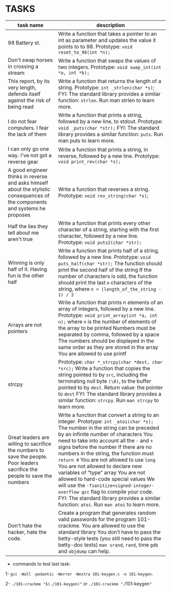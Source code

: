 # TASKS

| task name | description |
| --------- | ----------- |
| 98 Battery st. | Write a function that takes a pointer to an int as parameter and updates the value it points to to 98. Prototype: `void reset_to_98(int *n);` |
| Don't swap horses in crossing a stream | Write a function that swaps the values of two integers. Prototype: `void swap_int(int *a, int *b);` |
| This report, by its very length, defends itself against the risk of being read | Write a function that returns the length of a string. Prototype: `int _strlen(char *s)`; FYI: The standard library provides a similar function: `strlen`. Run man strlen to learn more. |
| I do not fear computers. I fear the lack of them | Write a function that prints a string, followed by a new line, to stdout. Prototype: `void _puts(char *str);` FYI: The standard library provides a similar function: `puts`. Run man puts to learn more. |
| I can only go one way. I've not got a reverse gear | Write a function that prints a string, in reverse, followed by a new line. Prototype: `void print_rev(char *s);` |
| A good engineer thinks in reverse and asks himself about the stylistic consequences of the components and systems he proposes | Write a function that reverses a string. Prototype: `void rev_string(char *s)`; |
| Half the lies they tell about me aren't true | Write a function that prints every other character of a string, starting with the first character, followed by a new line. Prototype: `void puts2(char *str);` |
| Winning is only half of it. Having fun is the other half | Write a function that prints half of a string, followed by a new line. Prototype: `void puts_half(char *str);` The function should print the second half of the string If the number of characters is odd, the function should print the last `n` characters of the string, where `n = (length_of_the_string - 1) / 2` |
| Arrays are not pointers | Write a function that prints n elements of an array of integers, followed by a new line. Prototype: `void print_array(int *a, int n);` where `n` is the number of elements of the array to be printed Numbers must be separated by comma, followed by a space The numbers should be displayed in the same order as they are stored in the array You are allowed to use printf |
| strcpy | Prototype: `char *_strcpy(char *dest, char *src);` Write a function that copies the string pointed to by `src`, including the terminating null byte `(\0)`, to the buffer pointed to by `dest`. Return value: the pointer to `dest` FYI: The standard library provides a similar function: `strcpy`. Run `man strcpy` to learn more. |
| Great leaders are willing to sacrifice the numbers to save the people. Poor leaders sacrifice the people to save the numbers | Write a function that convert a string to an integer. Prototype: `int _atoi(char *s);` The number in the string can be preceded by an infinite number of characters You need to take into account all the `-` and `+` signs before the number If there are no numbers in the string, the function must `return 0` You are not allowed to use `long` You are not allowed to declare new variables of “type” array You are not allowed to hard-code special values We will use the `-fsanitize=signed-integer-overflow gcc` flag to compile your code. FYI: The standard library provides a similar function: `atoi`. Run `man atoi` to learn more. |
| Don't hate the hacker, hate the code. | Create a program that generates random valid passwords for the program 101-crackme. You are allowed to use the standard library You don’t have to pass the betty-style tests (you still need to pass the betty-doc tests) `man srand`, `rand`, time `gdb` and `objdump` can help. |

* commands to test last task:

1- `gcc -Wall -pedantic -Werror -Wextra 101-keygen.c -o 101-keygen`.

2- `./101-crackme "$(./101-keygen)"` or `./101-crackme "`./101-keygen`"`
